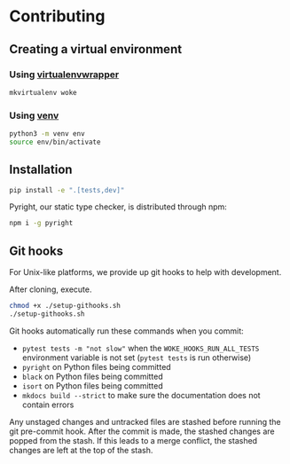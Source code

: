 # Contributing

## Creating a virtual environment

### Using [virtualenvwrapper](https://virtualenvwrapper.readthedocs.io)

```bash
mkvirtualenv woke
```

### Using [venv](https://docs.python.org/3/library/venv.html)

```bash
python3 -m venv env
source env/bin/activate
```

## Installation

```bash
pip install -e ".[tests,dev]"
```

Pyright, our static type checker, is distributed through npm:

```bash
npm i -g pyright
```

## Git hooks

For Unix-like platforms, we provide up git hooks to help with development.

After cloning, execute.

```bash
chmod +x ./setup-githooks.sh
./setup-githooks.sh
```

Git hooks automatically run these commands when you commit:

- `pytest tests -m "not slow"` when the `WOKE_HOOKS_RUN_ALL_TESTS` environment variable is not set (`pytest tests` is run otherwise)
- `pyright` on Python files being committed
- `black` on Python files being committed
- `isort` on Python files being committed
- `mkdocs build --strict` to make sure the documentation does not contain errors

Any unstaged changes and untracked files are stashed before running the git pre-commit hook. After the commit is made, the stashed changes are popped from the stash. If this leads to a merge conflict, the stashed changes are left at the top of the stash.
